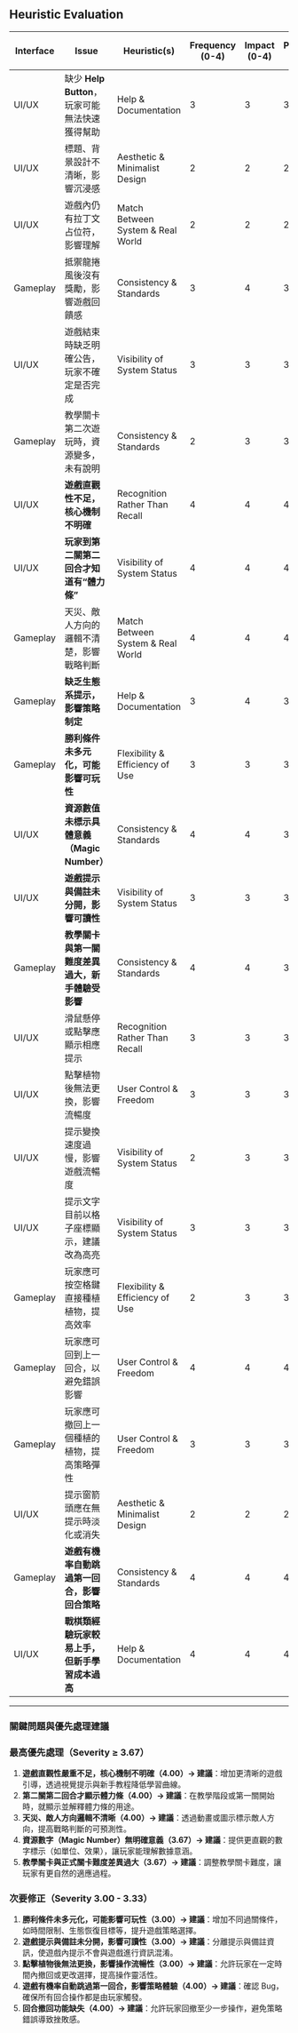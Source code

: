 ## Heuristic Evaluation

| **Interface** | **Issue** | **Heuristic(s)** | **Frequency** (0-4) | **Impact** (0-4) | **Persistence** (0-4) | **Severity** = (F+I+P)/3 |
| --- | --- | --- | --- | --- | --- | --- |
| UI/UX | 缺少 **Help Button**，玩家可能無法快速獲得幫助 | Help & Documentation | 3 | 3 | 3 | 3.00 |
| UI/UX | 標題、背景設計不清晰，影響沉浸感 | Aesthetic & Minimalist Design | 2 | 2 | 2 | 2.00 |
| UI/UX | 遊戲內仍有拉丁文占位符，影響理解 | Match Between System & Real World | 2 | 2 | 2 | 2.00 |
| Gameplay | 抵禦龍捲風後沒有獎勵，影響遊戲回饋感 | Consistency & Standards | 3 | 4 | 3 | 3.33 |
| UI/UX | 遊戲結束時缺乏明確公告，玩家不確定是否完成 | Visibility of System Status | 3 | 3 | 3 | 3.00 |
| Gameplay | 教學關卡第二次遊玩時，資源變多，未有說明 | Consistency & Standards | 2 | 3 | 3 | 2.67 |
| UI/UX | **遊戲直觀性不足，核心機制不明確** | Recognition Rather Than Recall | 4 | 4 | 4 | 4.00 |
| UI/UX | **玩家到第二關第二回合才知道有“體力條”** | Visibility of System Status | 4 | 4 | 4 | 4.00 |
| Gameplay | 天災、敵人方向的邏輯不清楚，影響戰略判斷 | Match Between System & Real World | 4 | 4 | 4 | 4.00 |
| Gameplay | **缺乏生態系提示，影響策略制定** | Help & Documentation | 3 | 4 | 3 | 3.33 |
| Gameplay | **勝利條件未多元化，可能影響可玩性** | Flexibility & Efficiency of Use | 3 | 3 | 3 | 3.00 |
| UI/UX | **資源數值未標示具體意義（Magic Number）** | Consistency & Standards | 4 | 4 | 3 | 3.67 |
| UI/UX | **遊戲提示與備註未分開，影響可讀性** | Visibility of System Status | 3 | 3 | 3 | 3.00 |
| Gameplay | **教學關卡與第一關難度差異過大，新手體驗受影響** | Consistency & Standards | 4 | 4 | 3 | 3.67 |
| UI/UX | 滑鼠懸停或點擊應顯示相應提示 | Recognition Rather Than Recall | 3 | 3 | 3 | 3.00 |
| UI/UX | 點擊植物後無法更換，影響流暢度 | User Control & Freedom | 3 | 3 | 3 | 3.00 |
| UI/UX | 提示變換速度過慢，影響遊戲流暢度 | Visibility of System Status | 2 | 3 | 3 | 2.67 |
| UI/UX | 提示文字目前以格子座標顯示，建議改為高亮 | Visibility of System Status | 3 | 3 | 3 | 3.00 |
| Gameplay | 玩家應可按空格鍵直接種植植物，提高效率 | Flexibility & Efficiency of Use | 2 | 3 | 3 | 2.67 |
| Gameplay | 玩家應可回到上一回合，以避免錯誤影響 | User Control & Freedom | 4 | 4 | 4 | 4.00 |
| Gameplay | 玩家應可撤回上一個種植的植物，提高策略彈性 | User Control & Freedom | 3 | 3 | 3 | 3.00 |
| UI/UX | 提示窗箭頭應在無提示時淡化或消失 | Aesthetic & Minimalist Design | 2 | 2 | 2 | 2.00 |
| Gameplay | **遊戲有機率自動跳過第一回合，影響回合策略** | Consistency & Standards | 4 | 4 | 4 | 4.00 |
| UI/UX | **戰棋類經驗玩家較易上手，但新手學習成本過高** | Help & Documentation | 4 | 4 | 4 | 4.00 |

---

### **關鍵問題與優先處理建議**

### **最高優先處理（Severity ≥ 3.67）**

1. **遊戲直觀性嚴重不足，核心機制不明確（4.00）→ 建議**：增加更清晰的遊戲引導，透過視覺提示與新手教程降低學習曲線。
2. **第二關第二回合才顯示體力條（4.00）→ 建議**：在教學階段或第一關開始時，就顯示並解釋體力條的用途。
3. **天災、敵人方向邏輯不清晰（4.00）→ 建議**：透過動畫或圖示標示敵人方向，提高戰略判斷的可預測性。
4. **資源數字（Magic Number）無明確意義（3.67）→ 建議**：提供更直觀的數字標示（如單位、效果），讓玩家能理解數據意涵。
5. **教學關卡與正式關卡難度差異過大（3.67）→ 建議**：調整教學關卡難度，讓玩家有更自然的適應過程。

### **次要修正（Severity 3.00 - 3.33）**

1. **勝利條件未多元化，可能影響可玩性（3.00）→ 建議**：增加不同過關條件，如時間限制、生態恢復目標等，提升遊戲策略選擇。
2. **遊戲提示與備註未分開，影響可讀性（3.00）→ 建議**：分離提示與備註資訊，使遊戲內提示不會與遊戲進行資訊混淆。
3. **點擊植物後無法更換，影響操作流暢性（3.00）→ 建議**：允許玩家在一定時間內撤回或更改選擇，提高操作靈活性。
4. **遊戲有機率自動跳過第一回合，影響策略體驗（4.00）→ 建議**：確認 Bug，確保所有回合操作都是由玩家觸發。
5. **回合撤回功能缺失（4.00）→ 建議**：允許玩家回撤至少一步操作，避免策略錯誤導致挫敗感。